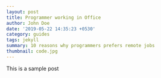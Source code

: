 ```yaml
---
layout: post
title: Programmer working in Office
author: John Doe
date: '2019-05-22 14:35:23 +0530'
category: guides
tags: jekyll
summary: 10 reasons why programmers prefers remote jobs
thumbnail: code.jpg
---
```


This is a sample post